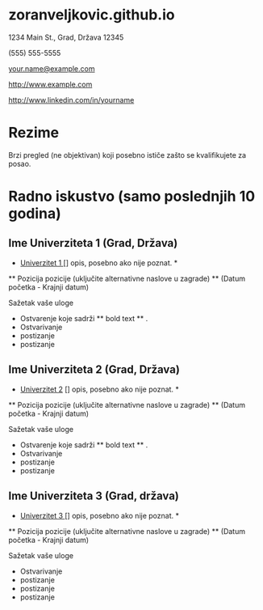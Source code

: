 # zoranveljkovic.github.io
1234 Main St., Grad, Država 12345

(555) 555-5555

your.name@example.com

http://www.example.com

http://www.linkedin.com/in/yourname

#  Rezime

Brzi pregled (ne objektivan) koji posebno ističe zašto se kvalifikujete za posao.

#  Radno iskustvo (samo poslednjih 10 godina)

##  Ime Univerziteta 1 (Grad, Država)

* [ Univerzitet 1 ] [] opis, posebno ako nije poznat. *

** Pozicija pozicije (uključite alternativne naslove u zagrade) ** (Datum početka - Krajnji datum)

Sažetak vaše uloge

- Ostvarenje koje sadrži ** bold text ** .
- Ostvarivanje
 - postizanje
 - postizanje

##  Ime Univerziteta 2 (Grad, Država) 
* [Univerzitet 2] [] opis, posebno ako nije poznat. *

** Pozicija pozicije (uključite alternativne naslove u zagrade) ** (Datum početka - Krajnji datum)

Sažetak vaše uloge

- Ostvarenje koje sadrži ** bold text ** .
- Ostvarivanje
 - postizanje
 - postizanje

##  Ime Univerziteta 3 (Grad, država) 
* [ Univerzitet 3 ] [] opis, posebno ako nije poznat. *

** Pozicija pozicije (uključite alternativne naslove u zagrade) ** (Datum početka - Krajnji datum)

Sažetak vaše uloge

- Ostvarivanje
 - postizanje
 - postizanje
 - postizanje


[ Univerzitet 1 ]: http://www.univ1.edu
[ Univerzitet 2 ]: http://www.univ2.edu
[ Univerzitet 3 ]: http://www.univ3.edu
